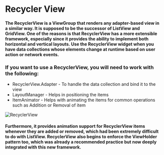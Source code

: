 # Recycler View

#### The RecyclerView is a ViewGroup that renders any adapter-based view in a similar way. It is supposed to be the successor of ListView and GridView. One of the reasons is that RecyclerView has a more extensible framework, especially since it provides the ability to implement both horizontal and vertical layouts. Use the RecyclerView widget when you have data collections whose elements change at runtime based on user action or network events.

### If you want to use a RecyclerView, you will need to work with the following:

- RecyclerView.Adapter - To handle the data collection and bind it to the view
- LayoutManager - Helps in positioning the items
- ItemAnimator - Helps with animating the items for common operations such as Addition or Removal of item

![RecyclerView](https://user-images.githubusercontent.com/97638932/165623874-68adf76b-497a-4d39-b963-742b878b99e9.png)

#### Furthermore, it provides animation support for RecyclerView items whenever they are added or removed, which had been extremely difficult to do with ListView. RecyclerView also begins to enforce the ViewHolder pattern too, which was already a recommended practice but now deeply integrated with this new framework.

